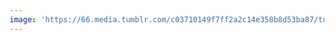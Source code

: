 ```yaml
---
image: 'https://66.media.tumblr.com/c03710149f7ff2a2c14e358b8d53ba87/tumblr_n7es2cLgsh1tbdx3so1_r1_1280.jpg'
---
```

